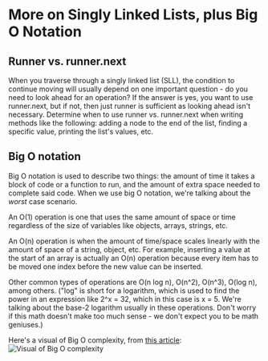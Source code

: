 # More on Singly Linked Lists, plus Big O Notation

## Runner vs. runner.next

When you traverse through a singly linked list (SLL), the condition to continue moving will usually depend on one important question - do you need to look ahead for an operation?  If the answer is yes, you want to use runner.next, but if not, then just runner is sufficient as looking ahead isn't necessary.  Determine when to use runner vs. runner.next when writing methods like the following: adding a node to the end of the list, finding a specific value, printing the list's values, etc.

## Big O notation

Big O notation is used to describe two things: the amount of time it takes a block of code or a function to run, and the amount of extra space needed to complete said code.  When we use big O notation, we're talking about the *worst* case scenario.

An O(1) operation is one that uses the same amount of space or time regardless of the size of variables like objects, arrays, strings, etc.

An O(n) operation is when the amount of time/space scales linearly with the amount of space of a string, object, etc.  For example, inserting a value at the start of an array is actually an O(n) operation because every item has to be moved one index before the new value can be inserted.

Other common types of operations are O(n log n), O(n^2), O(n^3), O(log n), among others.  ("log" is short for a logarithm, which is used to find the power in an expression like 2^x = 32, which in this case is x = 5.  We're talking about the base-2 logarithm usually in these operations.  Don't worry if this math doesn't make too much sense - we don't expect you to be math geniuses.)

Here's a visual of Big O complexity, from [this article](https://medium.com/@devontem/simple-guide-to-big-o-notation-time-complexity-space-complexity-9e906c60f7f9):
![Visual of Big O complexity](https://miro.medium.com/max/3600/1*JoJCMJzq5FJElGUSoiUeyw.png)